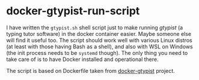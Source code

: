 # docker-gtypist-run-script

I have written the `gtypist.sh` shell script just to make running *gtypist* (a typing tutor software) in the docker container easier. Maybe someone else will find it useful too.
The script should work well with various Linux distros (at least with those having Bash as a shell), and also with WSL on Windows (the init process needs to be `systemd` though). The only thing you need to take care of is to have Docker installed and operational there.

The script is based on Dockerfile taken from [docker-gtypist](https://github.com/cizra/docker-gtypist) project.
